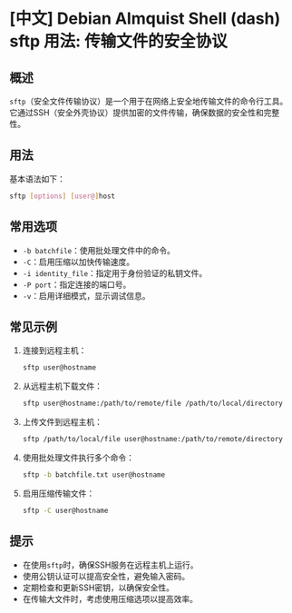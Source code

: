 # [中文] Debian Almquist Shell (dash) sftp 用法: 传输文件的安全协议

## 概述
`sftp`（安全文件传输协议）是一个用于在网络上安全地传输文件的命令行工具。它通过SSH（安全外壳协议）提供加密的文件传输，确保数据的安全性和完整性。

## 用法
基本语法如下：
```bash
sftp [options] [user@]host
```

## 常用选项
- `-b batchfile`：使用批处理文件中的命令。
- `-C`：启用压缩以加快传输速度。
- `-i identity_file`：指定用于身份验证的私钥文件。
- `-P port`：指定连接的端口号。
- `-v`：启用详细模式，显示调试信息。

## 常见示例
1. 连接到远程主机：
   ```bash
   sftp user@hostname
   ```

2. 从远程主机下载文件：
   ```bash
   sftp user@hostname:/path/to/remote/file /path/to/local/directory
   ```

3. 上传文件到远程主机：
   ```bash
   sftp /path/to/local/file user@hostname:/path/to/remote/directory
   ```

4. 使用批处理文件执行多个命令：
   ```bash
   sftp -b batchfile.txt user@hostname
   ```

5. 启用压缩传输文件：
   ```bash
   sftp -C user@hostname
   ```

## 提示
- 在使用`sftp`时，确保SSH服务在远程主机上运行。
- 使用公钥认证可以提高安全性，避免输入密码。
- 定期检查和更新SSH密钥，以确保安全性。
- 在传输大文件时，考虑使用压缩选项以提高效率。